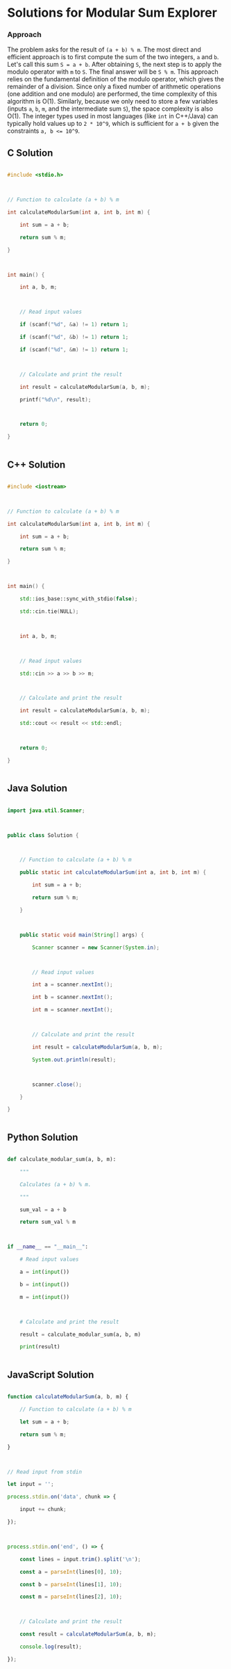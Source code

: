 # Solutions for Modular Sum Explorer

### Approach
The problem asks for the result of `(a + b) % m`. The most direct and efficient approach is to first compute the sum of the two integers, `a` and `b`. Let's call this sum `S = a + b`. After obtaining `S`, the next step is to apply the modulo operator with `m` to `S`. The final answer will be `S % m`. This approach relies on the fundamental definition of the modulo operator, which gives the remainder of a division. Since only a fixed number of arithmetic operations (one addition and one modulo) are performed, the time complexity of this algorithm is O(1). Similarly, because we only need to store a few variables (inputs `a`, `b`, `m`, and the intermediate sum `S`), the space complexity is also O(1). The integer types used in most languages (like `int` in C++/Java) can typically hold values up to `2 * 10^9`, which is sufficient for `a + b` given the constraints `a, b <= 10^9`.

## C Solution
```c
#include <stdio.h>

// Function to calculate (a + b) % m
int calculateModularSum(int a, int b, int m) {
    int sum = a + b;
    return sum % m;
}

int main() {
    int a, b, m;

    // Read input values
    if (scanf("%d", &a) != 1) return 1;
    if (scanf("%d", &b) != 1) return 1;
    if (scanf("%d", &m) != 1) return 1;

    // Calculate and print the result
    int result = calculateModularSum(a, b, m);
    printf("%d\n", result);

    return 0;
}

```

## C++ Solution
```cpp
#include <iostream>

// Function to calculate (a + b) % m
int calculateModularSum(int a, int b, int m) {
    int sum = a + b;
    return sum % m;
}

int main() {
    std::ios_base::sync_with_stdio(false);
    std::cin.tie(NULL);

    int a, b, m;

    // Read input values
    std::cin >> a >> b >> m;

    // Calculate and print the result
    int result = calculateModularSum(a, b, m);
    std::cout << result << std::endl;

    return 0;
}

```

## Java Solution
```java
import java.util.Scanner;

public class Solution {

    // Function to calculate (a + b) % m
    public static int calculateModularSum(int a, int b, int m) {
        int sum = a + b;
        return sum % m;
    }

    public static void main(String[] args) {
        Scanner scanner = new Scanner(System.in);

        // Read input values
        int a = scanner.nextInt();
        int b = scanner.nextInt();
        int m = scanner.nextInt();

        // Calculate and print the result
        int result = calculateModularSum(a, b, m);
        System.out.println(result);

        scanner.close();
    }
}

```

## Python Solution
```python
def calculate_modular_sum(a, b, m):
    """
    Calculates (a + b) % m.
    """
    sum_val = a + b
    return sum_val % m

if __name__ == "__main__":
    # Read input values
    a = int(input())
    b = int(input())
    m = int(input())

    # Calculate and print the result
    result = calculate_modular_sum(a, b, m)
    print(result)

```

## JavaScript Solution
```javascript
function calculateModularSum(a, b, m) {
    // Function to calculate (a + b) % m
    let sum = a + b;
    return sum % m;
}

// Read input from stdin
let input = '';
process.stdin.on('data', chunk => {
    input += chunk;
});

process.stdin.on('end', () => {
    const lines = input.trim().split('\n');
    const a = parseInt(lines[0], 10);
    const b = parseInt(lines[1], 10);
    const m = parseInt(lines[2], 10);

    // Calculate and print the result
    const result = calculateModularSum(a, b, m);
    console.log(result);
});

```